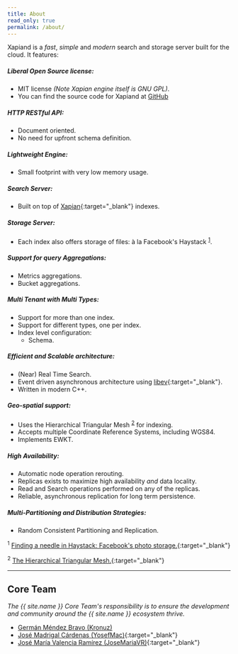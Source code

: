 ```yaml
---
title: About
read_only: true
permalink: /about/
---
```


[Xapian]: https://xapian.org
[GitHub]: https://github.com/Kronuz/Xapiand

Xapiand is a _fast_, _simple_ and _modern_ search and storage server built for the cloud.
It features:

##### Liberal Open Source license:
  * MIT license *(Note Xapian engine itself is GNU GPL)*.
  * You can find the source code for Xapiand at [GitHub]

##### HTTP RESTful API:
  * Document oriented.
  * No need for upfront schema definition.

##### Lightweight Engine:
  * Small footprint with very low memory usage.

##### Search Server:
  * Built on top of [Xapian]{:target="_blank"} indexes.

##### Storage Server:
  * Each index also offers storage of files: à la Facebook's Haystack <sup>[1](#footnote-1)</sup>.

##### Support for query Aggregations:
  * Metrics aggregations.
  * Bucket aggregations.

##### Multi Tenant with Multi Types:
  * Support for more than one index.
  * Support for different types, one per index.
  * Index level configuration:
    * Schema.

##### Efficient and Scalable architecture:
  * (Near) Real Time Search.
  * Event driven asynchronous architecture using [libev](http://software.schmorp.de/pkg/libev.html){:target="_blank"}.
  * Written in modern C++.

##### Geo-spatial support:
  * Uses the Hierarchical Triangular Mesh <sup>[2](#footnote-2)</sup> for indexing.
  * Accepts multiple Coordinate Reference Systems, including WGS84.
  * Implements EWKT.

##### High Availability:
  * Automatic node operation rerouting.
  * Replicas exists to maximize high availability *and* data locality.
  * Read and Search operations performed on any of the replicas.
  * Reliable, asynchronous replication for long term persistence.

##### Multi-Partitioning and Distribution Strategies:
  * Random Consistent Partitioning and Replication.

<sup><a id="footnote-1">1</a></sup> [Finding a needle in Haystack: Facebook's photo storage.](https://www.usenix.org/legacy/event/osdi10/tech/full_papers/Beaver.pdf){:target="_blank"}

<sup><a id="footnote-2">2</a></sup> [The Hierarchical Triangular Mesh.](http://www.noao.edu/noao/staff/yao/sdss_papers/kunszt.pdf){:target="_blank"}


---

## Core Team

*The {{ site.name }} Core Team's responsibility is to ensure the development and
community around the {{ site.name }} ecosystem thrive.*

* [Germán Méndez Bravo (Kronuz)](https://Kronuz.github.io)
* [José Madrigal Cárdenas (YosefMac)](https://github.com/YosefMac){:target="_blank"}
* [José María Valencia Ramírez (JoseMariaVR)](https://github.com/JoseMariaVR){:target="_blank"}
